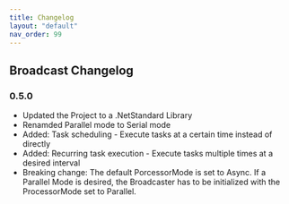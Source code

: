 ```yaml
---
title: Changelog
layout: "default"
nav_order: 99
---
```


## Broadcast Changelog

### 0.5.0
* Updated the Project to a .NetStandard Library
* Renamded Parallel mode to Serial mode
* Added: Task scheduling - Execute tasks at a certain time instead of directly
* Added: Recurring task execution - Execute tasks multiple times at a desired interval
* Breaking change: The default PorcessorMode is set to Async. If a Parallel Mode is desired, the Broadcaster has to be initialized with the ProcessorMode set to Parallel. 